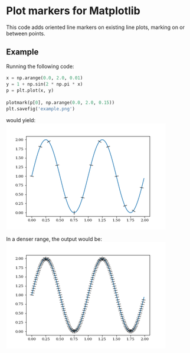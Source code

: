 # Plot markers for Matplotlib
This code adds oriented line markers on existing line plots, marking on or between points.

## Example

Running the following code:

```python
x = np.arange(0.0, 2.0, 0.01)
y = 1 + np.sin(2 * np.pi * x)
p = plt.plot(x, y)

plotmark(p[0], np.arange(0.0, 2.0, 0.15))
plt.savefig('example.png')
```

would yield:
![example 1](example1.png)

In a denser range, the output would be:
![example 2](example2.png)
